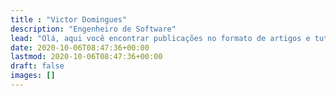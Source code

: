 ```yaml
---
title : "Victor Domingues"
description: "Engenheiro de Software"
lead: "Olá, aqui você encontrar publicações no formato de artigos e tutoriais relacionados a tecnologia e desenvolvimento de software."
date: 2020-10-06T08:47:36+00:00
lastmod: 2020-10-06T08:47:36+00:00
draft: false
images: []
---
```

